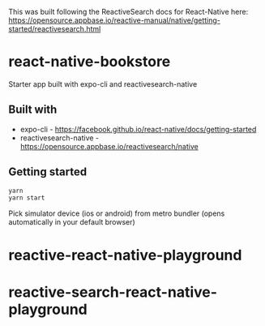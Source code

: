 This was built following the ReactiveSearch docs for React-Native here: https://opensource.appbase.io/reactive-manual/native/getting-started/reactivesearch.html

# react-native-bookstore
Starter app built with expo-cli and reactivesearch-native

## Built with

- expo-cli - https://facebook.github.io/react-native/docs/getting-started
- reactivesearch-native - https://opensource.appbase.io/reactivesearch/native

## Getting started

```bash
yarn
yarn start
```

Pick simulator device (ios or android) from metro bundler (opens automatically in your default browser)
# reactive-react-native-playground
# reactive-search-react-native-playground

